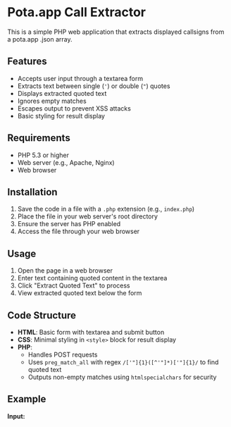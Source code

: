 # Pota.app Call Extractor
This is a simple PHP web application that extracts displayed callsigns from a pota.app .json array.

## Features
- Accepts user input through a textarea form
- Extracts text between single (`'`) or double (`"`) quotes
- Displays extracted quoted text
- Ignores empty matches
- Escapes output to prevent XSS attacks
- Basic styling for result display

## Requirements
- PHP 5.3 or higher
- Web server (e.g., Apache, Nginx)
- Web browser

## Installation
1. Save the code in a file with a `.php` extension (e.g., `index.php`)
2. Place the file in your web server's root directory
3. Ensure the server has PHP enabled
4. Access the file through your web browser

## Usage
1. Open the page in a web browser
2. Enter text containing quoted content in the textarea
3. Click "Extract Quoted Text" to process
4. View extracted quoted text below the form

## Code Structure
- **HTML**: Basic form with textarea and submit button
- **CSS**: Minimal styling in `<style>` block for result display
- **PHP**: 
  - Handles POST requests
  - Uses `preg_match_all` with regex `/['"]{1}([^'"]*)['"]{1}/` to find quoted text
  - Outputs non-empty matches using `htmlspecialchars` for security

## Example
**Input:**